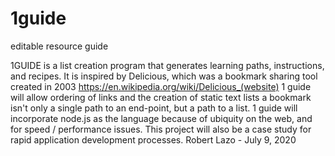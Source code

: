 # 1guide
editable resource guide


1GUIDE is a list creation program  that generates learning paths, instructions, and recipes. It is inspired by Delicious, which was a bookmark sharing tool created in 2003 https://en.wikipedia.org/wiki/Delicious_(website)  1 guide will allow ordering of links  and the creation of static text lists  a bookmark isn't only a single path to an end-point, but a path to a list.  1 guide will incorporate node.js as the language because of ubiquity on the web, and for speed / performance issues.  This project will also be a case study for rapid application development processes.  Robert Lazo - July 9, 2020
